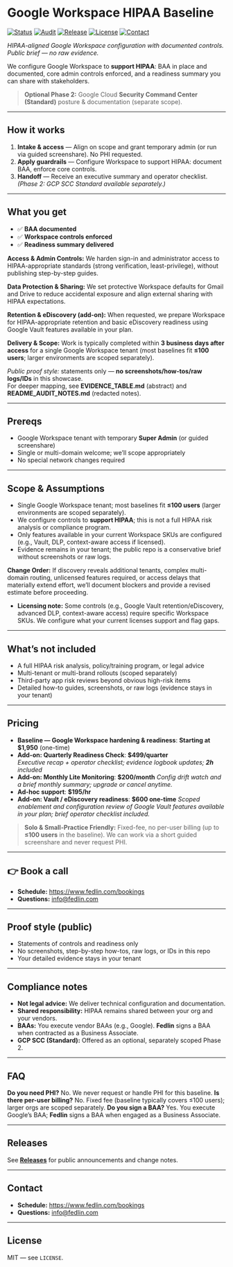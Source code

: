 # Google Workspace HIPAA Baseline

[![Status](https://img.shields.io/badge/Status-Deployment--Ready-success)](#what-you-get)
[![Audit](https://img.shields.io/badge/Audit-PASS%20(0%20advisories)-brightgreen)](#what-you-get)
[![Release](https://img.shields.io/github/v/release/fedlinllc/fedlin-gws-hipaa-baseline?display_name=tag)](https://github.com/fedlinllc/fedlin-gws-hipaa-baseline/releases)
[![License](https://img.shields.io/badge/License-MIT-lightgrey)](#license)
[![Contact](https://img.shields.io/badge/Book-Call-0F766E)](https://www.fedlin.com/bookings)

_HIPAA-aligned Google Workspace configuration with documented controls. Public brief — no raw evidence._

We configure Google Workspace to **support HIPAA**: BAA in place and documented, core admin controls enforced, and a readiness summary you can share with stakeholders.  
> **Optional Phase 2:** Google Cloud **Security Command Center (Standard)** posture & documentation (separate scope).

---

## How it works

1. **Intake & access** — Align on scope and grant temporary admin (or run via guided screenshare). No PHI requested.  
2. **Apply guardrails** — Configure Workspace to support HIPAA: document BAA, enforce core controls.  
3. **Handoff** — Receive an executive summary and operator checklist. *(Phase 2: GCP SCC Standard available separately.)*

---

## What you get

- ✅ **BAA documented**
- ✅ **Workspace controls enforced**
- ✅ **Readiness summary delivered**

**Access & Admin Controls:** We harden sign-in and administrator access to HIPAA-appropriate standards (strong verification, least-privilege), without publishing step-by-step guides.

**Data Protection & Sharing:** We set protective Workspace defaults for Gmail and Drive to reduce accidental exposure and align external sharing with HIPAA expectations.

**Retention & eDiscovery (add-on):** When requested, we prepare Workspace for HIPAA-appropriate retention and basic eDiscovery readiness using Google Vault features available in your plan.

**Delivery & Scope:** Work is typically completed within **3 business days after access** for a single Google Workspace tenant (most baselines fit **≤100 users**; larger environments are scoped separately).

_Public proof style:_ statements only — **no screenshots/how-tos/raw logs/IDs** in this showcase.  
For deeper mapping, see **EVIDENCE_TABLE.md** (abstract) and **README_AUDIT_NOTES.md** (redacted notes).

---

## Prereqs

- Google Workspace tenant with temporary **Super Admin** (or guided screenshare)  
- Single or multi-domain welcome; we’ll scope appropriately  
- No special network changes required

---

## Scope & Assumptions

- Single Google Workspace tenant; most baselines fit **≤100 users** (larger environments are scoped separately).
- We configure controls to **support HIPAA**; this is not a full HIPAA risk analysis or compliance program.
- Only features available in your current Workspace SKUs are configured (e.g., Vault, DLP, context-aware access if licensed).
- Evidence remains in your tenant; the public repo is a conservative brief without screenshots or raw logs.

**Change Order:** If discovery reveals additional tenants, complex multi-domain routing, unlicensed features required, or access delays that materially extend effort, we’ll document blockers and provide a revised estimate before proceeding.

- **Licensing note:** Some controls (e.g., Google Vault retention/eDiscovery, advanced DLP, context-aware access) require specific Workspace SKUs. We configure what your current licenses support and flag gaps.

---

## What’s not included

- A full HIPAA risk analysis, policy/training program, or legal advice
- Multi-tenant or multi-brand rollouts (scoped separately)
- Third-party app risk reviews beyond obvious high-risk items
- Detailed how-to guides, screenshots, or raw logs (evidence stays in your tenant)

---

## Pricing

- **Baseline — Google Workspace hardening & readiness**: **Starting at $1,950** (one-time)  
- **Add-on: Quarterly Readiness Check**: **$499/quarter**  
  *Executive recap + operator checklist; evidence logbook updates; **2h** included*
 - **Add-on: Monthly Lite Monitoring**: **$200/month**
  *Config drift watch and a brief monthly summary; upgrade or cancel anytime.*
- **Ad-hoc support**: **$195/hr**
- **Add-on: Vault / eDiscovery readiness**: **$600 one-time**
  *Scoped enablement and configuration review of Google Vault features available in your plan; brief operator checklist included.*

> **Solo & Small-Practice Friendly:** Fixed-fee, no per-user billing (up to **≤100 users** in the baseline). We can work via a short guided screenshare and never request PHI.

---

## 👉 Book a call

- **Schedule:** https://www.fedlin.com/bookings  
- **Questions:** [info@fedlin.com](mailto:info@fedlin.com)

---

## Proof style (public)

- Statements of controls and readiness only  
- No screenshots, step-by-step how-tos, raw logs, or IDs in this repo  
- Your detailed evidence stays in your tenant

---

## Compliance notes

- **Not legal advice:** We deliver technical configuration and documentation.  
- **Shared responsibility:** HIPAA remains shared between your org and your vendors.  
- **BAAs:** You execute vendor BAAs (e.g., Google). **Fedlin** signs a BAA when contracted as a Business Associate.  
- **GCP SCC (Standard):** Offered as an optional, separately scoped Phase 2.

---

## FAQ

**Do you need PHI?** No. We never request or handle PHI for this baseline.
**Is there per-user billing?** No. Fixed fee (baseline typically covers ≤100 users); larger orgs are scoped separately.
**Do you sign a BAA?** Yes. You execute Google’s BAA; **Fedlin** signs a BAA when engaged as a Business Associate.

---

## Releases
See **[Releases](https://github.com/fedlinllc/fedlin-gws-hipaa-baseline/releases)** for public announcements and change notes.

---

## Contact

- **Schedule:** https://www.fedlin.com/bookings  
- **Questions:** [info@fedlin.com](mailto:info@fedlin.com)

---

## License
MIT — see `LICENSE`.
